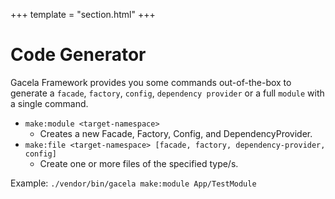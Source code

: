 +++
template = "section.html"
+++

# Code Generator

Gacela Framework provides you some commands out-of-the-box to generate a `facade`, `factory`, `config`,
`dependency provider` or a full `module` with a single command.

- `make:module <target-namespace>`
  - Creates a new Facade, Factory, Config, and DependencyProvider.
- `make:file <target-namespace> [facade, factory, dependency-provider, config]`
  - Create one or more files of the specified type/s.


Example:
`./vendor/bin/gacela make:module App/TestModule`
